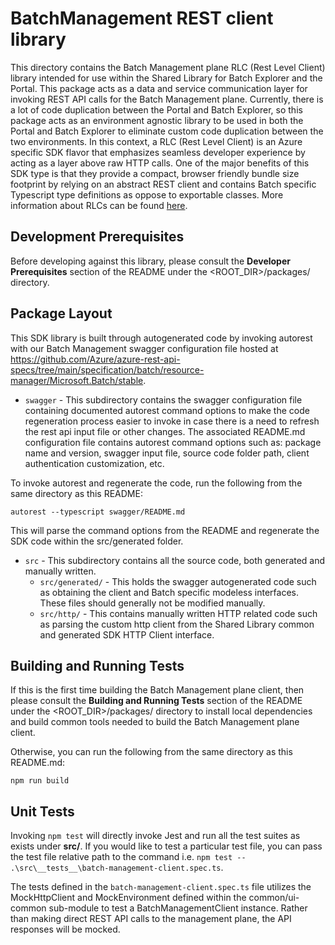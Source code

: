 # BatchManagement REST client library

This directory contains the Batch Management plane RLC (Rest Level Client) library intended for use within the Shared Library for Batch Explorer and the Portal. This package acts as a data and service communication layer for invoking REST API calls for the Batch Management plane. Currently, there is a lot of code duplication between the Portal and Batch Explorer, so this package acts as an environment agnostic library to be used in both the Portal and Batch Explorer to eliminate custom code duplication between the two environments. In this context, a RLC (Rest Level Client) is an Azure specific SDK flavor that emphasizes seamless developer experience by acting as a layer above raw HTTP calls. One of the major benefits of this SDK type is that they provide a compact, browser friendly bundle size footprint by relying on an abstract REST client and contains Batch specific Typescript type definitions as oppose to exportable classes. More information about RLCs can be found [here](https://devblogs.microsoft.com/azure-sdk/azure-rest-libraries-for-javascript/).

## Development Prerequisites

Before developing against this library, please consult the __Developer Prerequisites__ section of the README under the <ROOT_DIR>/packages/ directory.

## Package Layout

This SDK library is built through autogenerated code by invoking autorest with our Batch Management swagger configuration file hosted at <https://github.com/Azure/azure-rest-api-specs/tree/main/specification/batch/resource-manager/Microsoft.Batch/stable>.

- `swagger` - This subdirectory contains the swagger configuration file containing documented autorest command options to make the code regeneration process easier to invoke in case there is a need to refresh the rest api input file or other changes. The associated README.md configuration file contains autorest command options such as: package name and version, swagger input file, source code folder path, client authentication customization, etc.

To invoke autorest and regenerate the code, run the following from the same directory as this README:

```shell
autorest --typescript swagger/README.md
```

This will parse the command options from the README and regenerate the SDK code within the src/generated folder.

- `src` - This subdirectory contains all the source code, both generated and manually written.
    - `src/generated/` - This holds the swagger autogenerated code such as obtaining the client and Batch specific modeless interfaces. These files should generally not be modified manually.
    - `src/http/` - This contains manually written HTTP related code such as parsing the custom http client from the Shared Library common and generated SDK HTTP Client interface.

## Building and Running Tests

If this is the first time building the Batch Management plane client, then please consult the __Building and Running Tests__ section of the README under the <ROOT_DIR>/packages/ directory to install local dependencies and build common tools needed to build the Batch Management plane client.

Otherwise, you can run the following from the same directory as this README.md:

```shell
npm run build
```

## Unit Tests

Invoking `npm test` will directly invoke Jest and run all the test suites as exists under __src/__. If you would like to test a particular test file, you can pass the test file relative path to the command i.e. `npm test -- .\src\__tests__\batch-management-client.spec.ts`.

The tests defined in the `batch-management-client.spec.ts` file utilizes the MockHttpClient and MockEnvironment defined within the common/ui-common sub-module to test a BatchManagementClient instance. Rather than making direct REST API calls to the management plane, the API responses will be mocked.
